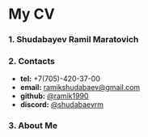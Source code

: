 # My CV

### 1. Shudabayev Ramil Maratovich
### 2. Contacts
- **tel:** +7(705)-420-37-00
- **email:** ramikshudabaev@gmail.com
- **github:** [@ramik1990](https://github.com/ramik1990)
- **discord:** [@shudabaevrm](https://discordapp.com/users/319149251944906752/)
### 3. About Me

